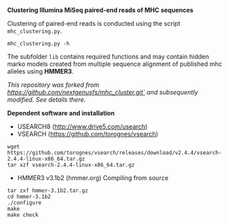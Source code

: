 **Clustering Illumina MiSeq paired-end reads of MHC sequences**

Clustering of paired-end reads is conducted using the script `mhc_clustering.py`.

```
mhc_clustering.py -h
```

The subfolder `lib` contains required functions and may contain hidden marko models created from multiple sequence alignment of published mhc alleles using **HMMER3**.  


*This repository was forked from https://github.com/nextgenusfs/mhc_cluster.git` and subsequently modified. See details there.*


**Dependent software and installation**

* USEARCH8 (http://www.drive5.com/usearch)
* VSEARCH (https://github.com/torognes/vsearch)
```
wget https://github.com/torognes/vsearch/releases/download/v2.4.4/vsearch-2.4.4-linux-x86_64.tar.gz
tar xzf vsearch-2.4.4-linux-x86_64.tar.gz
```

* HMMER3 v3.1b2 (hmmer.org)
Compiling from source
```
tar zxf hmmer-3.1b2.tar.gz
cd hmmer-3.1b2
./configure
make
make check
```


